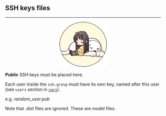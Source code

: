 ## SSH keys files ##
---

<p align="center"><img src="../../ange.png" /></p>

**Public** SSH keys must be placed here.

Each user inside the `ssh.group` must have its own key, named after this user (see `users` section in [`vars`](https://github.com/gui-don/Angelica/tree/master/vars)).

e.g. *random_user.pub*

Note that *.dist* files are ignored. These are model files.
